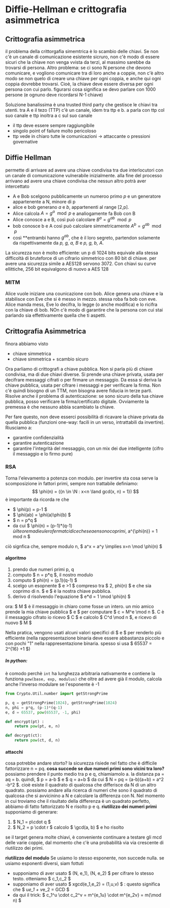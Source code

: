 # Diffie-Hellman e crittografia asimmetrica

## Crittografia asimmetrica

il problema della crittorgafia simemtrica è lo scambio delle chiavi. Se non c'è un canale di comunicazione esistente sicruro, non c'è modo di essere sicuri che la chiave non venga vvista da terzi, al massimo sarebbe da trovarsi di persona.
Altro problema: se ci sono N persone che devono comunicare, e vogliono comunicare tra di loro anche a coppie, non c'è altro modo se non quelo di creare una chiave per ogni coppia, e anche qui ogni coppia dovrebbe trovarsi. Cioè, la chiave deve essere diversa per ogni persona con cui parlo. figurarsi cosa significa se devo parlare con 1000 persone (e ognuno deve ricordarsi N-1 chiave)

Soluzione banalissima è una trusted third party che gestisce le chiavi tra utenti. 
tra A e il tezo (TTP) c'è un canale, idem tra ttp e b. a parla con ttp col suo canale e ttp inoltra a c sul suo canale
* il ttp deve essere sempre raggiungibile
* singolo point of failure molto pericoloso
* ttp vede in chiaro tutte le comunicazioni -> attaccante o pressioni governative

## Diffie Hellman
permette di arrivare ad avere una chiave condivisa tra due interlocutori con un canale di comunicazione vulnerabile inizialmente. alla fine del processo arrivano ad avere una chiave condivisa che nessun altro potrà aver intercettato
* A e Bob scelgono pubblicamente un numeroo primo *p* e un generatore appartenente a N, minore di p
* alice e bob generano *a* e *b*, appartenenti al range [2,p]. 
* Alice calcola $A = g^a \mod p$ e analiogamente fa Bob con B
* Alice conosce a e B, così può calcolare $B^a = g^{ab} \mod p$
* bob conosce b e A così può calcolare simmetricamente $A^b = g^{ab} \mod p$
* così **entrambi hanno $g^{ab}$, che è il loro segreto, partendon solamente da rispettivamente da *p, g, a, B* e *p, g, b, A*.

La sicurezza non è molto efficiente: un p di 1024 bits equivale alla stessa difficoltà di bruteforce di un cifrario simmetrico con 80 bit di chiave. 
per avere una sicurezza simile a AES128 servono 3072. Con chiavi su curve ellittiche, 256 bit equivalgono di nuovo a AES 128

### MITM
Alice vuole iniziare una counicazione con bob. Alice genera una chiave e la stabilisce con Eve che si è messo in mezzo. stessa roba fa bob con eve. Alice manda mess, Eve lo decifra, lo legge (o anche modifica) e lo ricifra con la chiave di bob. NOn c'è modo di garantire che la persona con cui stai parlando sia effettivamente quella che ti aspetti.

## Crittografia Asimmetrica
finora abbiamo visto
* chiave simmetrica
* chiave simmetrica + scambio sicuro
  
Ora parliamo di crittografi a chiave pubblica. Non si parla più di chiave condivisa, ma di due chiavi diverse.
Si prende una chiave privata, usata per decifrare messaggi cifrati o per firmare un messaggio.
Da essa si deriva la chiave pubblica, usata per cifrare i messaggi e per verificare la firma.
Non c'è quindi bisogno di un TTM, non bisogna avere fiducia in terze parti. Risolve anche il problema di autenticazione: se sono sicuro della tua chiave pubblica, posso verificare la firma/certificato digitale. Ovviamente la premessa è che nessuno abbia scambiato la chiave.

Per fare questo, non deve esserci possibilità di ricavare la chiave privata da quella pubblica (funzioni one-way: facili in un verso, intrattabili da invertire). 
Riusciamo a:
* garantire confidenzialità
* garantire autenticazione
* garantire l'integrità del messaggio, con un mix dei due intelligente (cifro il messaggio e lo firmo pure)

### RSA
Torna l'elevamento a potenza con modulo.
per invertire sta cosa serve la scomposizione in fattori primi, sempre non trattabile
definiamo:
$$ \phi(n) = ({n \in \N : x<n \land gcd(x, n) = 1}) $$ 
è importante da ricorda re che 
* $ \phi(p) = p-1 $
* $ \phi(ab)  = \phi(a)\phi(b) $
* $ n = p*q $
* da cui $ \phi(n) = (p-1)*(q-1) $ù
il teorema di eulero fermat ci dice che se a e n sono coprimi,$ a^{\phi(n)} = 1 mod n $

ciò signfica che, sempre modulo n, $ a^x = a^y \implies x=n \mod \phi(n) $

#### algoritmo
1. prendo due numeri primi p, q
2. computo $ n = p*q $, il nostro modulo
3. computo $ phi(n) = (p.1)(q-1) $
4. scelgo un esopnente $ e >1 $ compreso tra $ 2,  phi(n) $ e che sia coprimo di n. $ e $ è la nostra chiave pubblica.
5. derivo d risolvendo l'equazione $ e*d = 1 \mod \phi(n) $

ora: 
$ M $ è il messaggio in chiaro come fosse un intero. un mio amico prende la mia chiave pubblica $ e $ per computare $ c = M^e \mod n $. C è il messaggio cifrato
io ricevo $ C $ e calcolo $ C^d \mod n $, e ricevo di nuovo $ M $

Nella pratica, vengono usati alcuni valori specifici di $ e $ per renderlo più efficiente (nella rappresentazione binaria deve essere abbastanza piccolo e con pochi "1" nella rappresentazione binaria. spesso si usa $ 65537 = 2^{16} +1 $) 

##### In python:
è comodo perchè `int` ha lunghezza arbitraria nativamente e contiene la funziona `pow(base, exp, modulus)` che oltre ad avere già il modulo, calcola anche l'inverso modulare se l'esponente è -1

```py
from Crypto.Util.number import getStrongPrime

p, q = getStrongPrime(1024), getStrongPrime(1024)
n, phi = p*q, (p-1)*(q-1)
e, d = 65537, pow(65537, -1, phi)

def encrypt(pt) : 
    return pow(pt, e, n)

def decrypt(ct): 
    return pow(ct, d, n)
```
#### attacchi
cosa potrebbe andare storto?
la sicurezza risiede nel fatto che è difficile fattorizzare n = pq.
**cosa succede se due numeri primi sono vicini tra loro?**
possiamo prendere il punto medio tra p e q, chiamiamolo a. la distanza pa = aq = b. 
quindi, $ p = a-b $ e $ q = a+b $ 
da cui $ N = pq = (a-b)(a+b) = a^2 -b^2 $. cioè esiste il quadrato di qualcosa che differisce da N di un altro quadrato. possiamo andare alla ricerca di numeri che sono il quadrato di qualcosa che si avvicinino a N e calcolare la differenza con N. Nel momento in cui troviamo che il risultato della differenza è un quadrato perfetto, abbiamo di fatto fattorizzato N e risolto p e q.
**riutilizzo dei numeri primi**
supponiamo di generare:
1. $ N_1  = p\cdot q $
2. $ N_2 = p \cdot r $
calcolo $ \gcd(a, b) $ e ho risolto

se il target genera molte chiavi, è conveniente continuare a testare gli mcd delle varie coppie, dal momento che c'è una probabilità via via crescente di riutilizzo dei primi.

**riutilizzo del modulo**
Se usiamo lo stesso esponente, non succede nulla.
se usiamo esponenti diversi, siam fottuti

* supponiamo di aver usato $ (N, e_1), (N, e_2) $ per cifrare lo stesso testo. otteniamo $ c_1,c_2 $
* supponiamo di aver usato $ xgcd(e_1,e_2) = (1,u,v) $ : questo significa che $ u*e_1 + v*e_2 = GCD $
* da qui il trick: $ c_1^u \cdot c_2^v = m^{e_1u} \cdot m^{e_2v} = m(\mod n) $